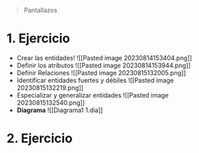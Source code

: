 > Pantallazos

# 1. Ejercicio
- Crear las entidades! ![[Pasted image 20230814153404.png]]
- Definir los atributos ![[Pasted image 20230814153944.png]]
- Definir Relaciones ![[Pasted image 20230815132005.png]]
- Identificar entidades fuertes y débiles ![[Pasted image 20230815132219.png]]
- Especializar y generalizar entidades ![[Pasted image 20230815132540.png]]
- **Diagrama** ![[Diagrama1 1.dia]]
# 2. Ejercicio